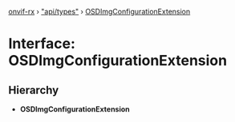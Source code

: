 [onvif-rx](../README.md) › ["api/types"](../modules/_api_types_.md) › [OSDImgConfigurationExtension](_api_types_.osdimgconfigurationextension.md)

# Interface: OSDImgConfigurationExtension

## Hierarchy

* **OSDImgConfigurationExtension**
